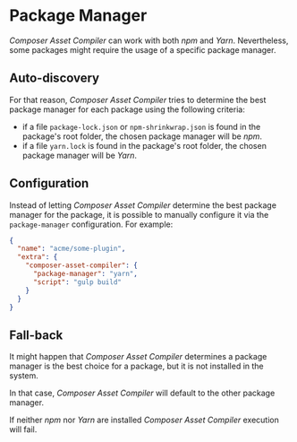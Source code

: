 # Package Manager

_Composer Asset Compiler_ can work with both _npm_ and _Yarn_. Nevertheless, some packages might require the usage of a specific package manager.



## Auto-discovery

For that reason, _Composer Asset Compiler_ tries to determine the best package manager for each package using the following criteria:

- if a file `package-lock.json` or `npm-shrinkwrap.json` is found in the package's root folder, the chosen package manager will be _npm_.
- if a file `yarn.lock` is found in the package's root folder, the chosen package manager will be _Yarn_.



## Configuration

Instead of letting _Composer Asset Compiler_ determine the best package manager for the package, it is possible to manually configure it via the `package-manager` configuration. For example:

```json
{
  "name": "acme/some-plugin",
  "extra": {
    "composer-asset-compiler": {
      "package-manager": "yarn",
      "script": "gulp build"
    }
  }
}
```



## Fall-back

It might happen that _Composer Asset Compiler_ determines a package manager is the best choice for a package, but it is not installed in the system.

In that case, _Composer Asset Compiler_ will default to the other package manager.

If neither _npm_ nor _Yarn_ are installed _Composer Asset Compiler_ execution will fail.
